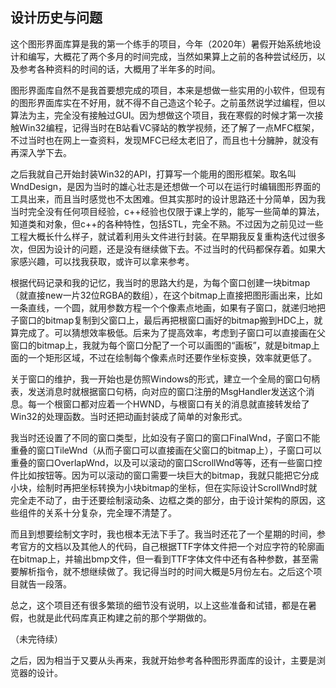## 设计历史与问题



这个图形界面库算是我的第一个练手的项目，今年（2020年）暑假开始系统地设计和编写，大概花了两个多月的时间完成，当然如果算上之前的各种尝试经历，以及参考各种资料的时间的话，大概用了半年多的时间。

图形界面库自然不是我首要想完成的项目，本来是想做一些实用的小软件，但现有的图形界面库实在不好用，就不得不自己造这个轮子。之前虽然说学过编程，但以算法为主，完全没有接触过GUI。因为想做这个项目，我在寒假的时候才第一次接触Win32编程，记得当时在B站看VC驿站的教学视频，还了解了一点MFC框架，不过当时也在网上一查资料，发现MFC已经太老旧了，而且也十分臃肿，就没有再深入学下去。

之后我就自己开始封装Win32的API，打算写一个能用的图形框架。取名叫WndDesign，是因为当时的雄心壮志是还想做一个可以在运行时编辑图形界面的工具出来，而且当时感觉也不太困难。但其实那时的设计思路还十分简单，因为我当时完全没有任何项目经验，c++经验也仅限于课上学的，能写一些简单的算法，知道类和对象，但c++的各种特性，包括STL，完全不熟。不过因为之前见过一些工程大概长什么样子，就试着利用头文件进行封装。在早期我反复重构迭代过很多次，但因为设计的问题，还是没有继续做下去。不过当时的代码都保存着。如果大家感兴趣，可以找我获取，或许可以拿来参考。

根据代码记录和我的记忆，我当时的思路大约是，为每个窗口创建一块bitmap（就直接new一片32位RGBA的数组），在这个bitmap上直接把图形画出来，比如一条直线，一个圆，就用参数方程一个个像素点地画，如果有子窗口，就递归地把子窗口的bitmap复制到父窗口上，最后再把根窗口画好的bitmap搬到HDC上，就算完成了。可以猜想效率极低。后来为了提高效率，考虑到子窗口可以直接画在父窗口的bitmap上，我就为每个窗口分配了一个可以画图的“画板”，就是bitmap上面的一个矩形区域，不过在绘制每个像素点时还要作坐标变换，效率就更低了。

关于窗口的维护，我一开始也是仿照Windows的形式，建立一个全局的窗口句柄表，发送消息时就根据窗口句柄，向对应的窗口注册的MsgHandler发送这个消息。每一个根窗口都对应着一个HWND，与根窗口有关的消息就直接转发给了Win32的处理函数。当时还把动画封装成了简单的对象形式。

我当时还设置了不同的窗口类型，比如没有子窗口的窗口FinalWnd，子窗口不能重叠的窗口TileWnd（从而子窗口可以直接画在父窗口的bitmap上），子窗口可以重叠的窗口OverlapWnd，以及可以滚动的窗口ScrollWnd等等，还有一些窗口控件比如按钮等。因为可以滚动的窗口需要一块巨大的bitmap，我就只能把它分成小块，绘制时再把坐标转换为小块bitmap的坐标，但在实际设计ScrollWnd时就完全走不动了，由于还要绘制滚动条、边框之类的部分，由于设计架构的原因，这些组件的关系十分复杂，完全理不清楚了。

而且到想要绘制文字时，我也根本无法下手了。我当时还花了一个星期的时间，参考官方的文档以及其他人的代码，自己根据TTF字体文件把一个对应字符的轮廓画在bitmap上，并输出bmp文件，但一看到TTF字体文件中还有各种参数，甚至需要解析指令，就不想继续做了。我记得当时的时间大概是5月份左右。之后这个项目就告一段落。

总之，这个项目还有很多繁琐的细节没有说明，以上这些准备和试错，都是在暑假，也就是此代码库真正构建之前的那个学期做的。

（未完待续）



之后，因为相当于又要从头再来，我就开始参考各种图形界面库的设计，主要是浏览器的设计。

